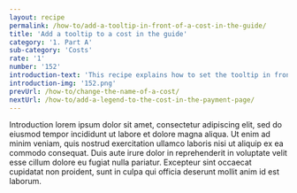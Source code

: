 ```yaml
---
layout: recipe
permalink: /how-to/add-a-tooltip-in-front-of-a-cost-in-the-guide/
title: 'Add a tooltip to a cost in the guide'
category: '1. Part A'
sub-category: 'Costs'
rate: '1'
number: '152'
introduction-text: 'This recipe explains how to set the tooltip in front of a cost, in the guide. Tooltips are used to give more information about a cost without putting to much text on the page. It is recommended to add one meaningful tooltip per cost to give more information to the user.'
introduction-img: '152.png'
prevUrl: /how-to/change-the-name-of-a-cost/
nextUrl: /how-to/add-a-legend-to-the-cost-in-the-payment-page/
---
```


Introduction lorem ipsum dolor sit amet, consectetur adipiscing elit, sed do eiusmod tempor incididunt ut labore et dolore magna aliqua. Ut enim ad minim veniam, quis nostrud exercitation ullamco laboris nisi ut aliquip ex ea commodo consequat. Duis aute irure dolor in reprehenderit in voluptate velit esse cillum dolore eu fugiat nulla pariatur. Excepteur sint occaecat cupidatat non proident, sunt in culpa qui officia deserunt mollit anim id est laborum.


